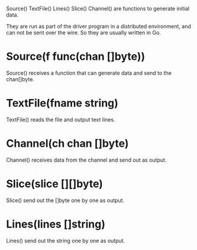 Source() TextFile() Lines() Slice() Channel() are functions to generate initial data.

They are run as part of the driver program in a distributed environment, and can not be sent over the wire.
So they are usually written in Go.

# Source(f func(chan []byte))
Source() receives a function that can generate data and send to the chan[]byte.

# TextFile(fname string)
TextFile() reads the file and output text lines.

# Channel(ch chan []byte)
Channel() receives data from the channel and send out as output.

# Slice(slice [][]byte)
Slice() send out the []byte one by one as output.

# Lines(lines []string)
Lines() send out the string one by one as output.

